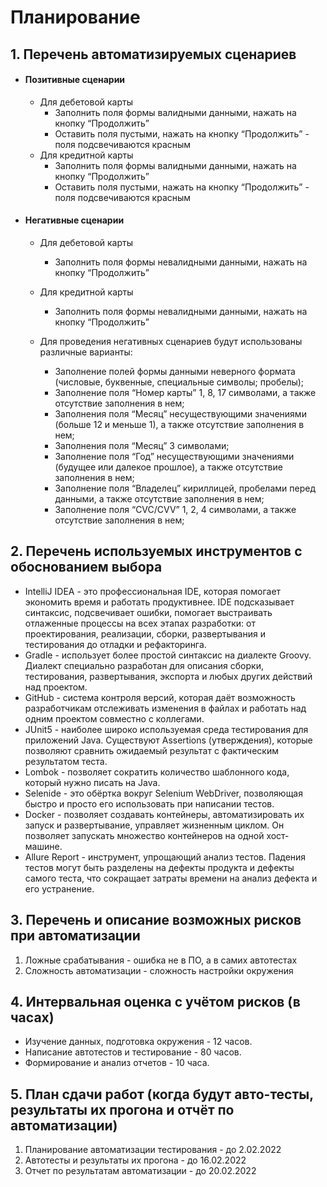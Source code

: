 # Планирование

## 1. Перечень автоматизируемых сценариев
      
- #### Позитивные сценарии

  - Для дебетовой карты
    - Заполнить поля формы валидными данными, нажать на кнопку “Продолжить”
    - Оставить поля пустыми, нажать на кнопку “Продолжить” - поля подсвечиваются красным
  - Для кредитной карты
    - Заполнить поля формы валидными данными, нажать на кнопку “Продолжить”
    - Оставить поля пустыми, нажать на кнопку “Продолжить” - поля подсвечиваются красным
				
- #### Негативные сценарии
				
  - Для дебетовой карты
    - Заполнить поля формы невалидными данными, нажать на кнопку “Продолжить”
  - Для кредитной карты 
    - Заполнить поля формы невалидными данными, нажать на кнопку “Продолжить”
				
  - Для проведения негативных сценариев будут использованы различные варианты:
    - Заполнение полей формы данными неверного формата (числовые, буквенные, специальные символы; пробелы);
    - Заполнение поля “Номер карты” 1, 8, 17  символами, а также отсутствие заполнения в нем;
    - Заполнения поля “Месяц” несуществующими значениями (больше 12 и меньше 1), а также отсутствие заполнения в нем;
    - Заполнения поля “Месяц”  3 символами;
    - Заполнение поля “Год” несуществующими значениями (будущее или далекое прошлое), а также отсутствие заполнения в нем;
    - Заполнение поля “Владелец” кириллицей, пробелами перед данными, а также отсутствие заполнения в нем;
    - Заполнение поля “CVC/CVV” 1, 2, 4 символами, а также отсутствие заполнения в нем;
## 2. Перечень используемых инструментов с обоснованием выбора

* IntelliJ IDEA - это профессиональная IDE, которая помогает экономить время и работать продуктивнее. IDE подсказывает синтаксис, подсвечивает ошибки, помогает выстраивать отлаженные процессы на всех этапах разработки: от проектирования, реализации, сборки, развертывания и тестирования до отладки и рефакторинга.
* Gradle - использует более простой синтаксис на диалекте Groovy. Диалект специально разработан для описания сборки, тестирования, развертывания, экспорта и любых других действий над проектом.
* GitHub - система контроля версий, которая даёт возможность разработчикам отслеживать изменения в файлах и работать над одним проектом совместно с коллегами.
* JUnit5 - наиболее широко используемая среда тестирования для приложений Java. Существуют Assertions (утверждения), которые позволяют сравнить ожидаемый результат с фактическим результатом теста.
* Lombok - позволяет сократить количество шаблонного кода, который нужно писать на Java.
* Selenide - это обёртка вокруг Selenium WebDriver, позволяющая быстро и просто его использовать при написании тестов.
* Docker - позволяет создавать контейнеры, автоматизировать их запуск и развертывание, управляет жизненным циклом. Он позволяет запускать множество контейнеров на одной хост-машине.
* Allure Report - инструмент, упрощающий анализ тестов. Падения тестов могут быть разделены на дефекты продукта и дефекты самого теста, что сокращает затраты времени на анализ дефекта и его устранение.

## 3. Перечень и описание возможных рисков при автоматизации

1. Ложные срабатывания - ошибка не в ПО, а в самих автотестах
2. Сложность автоматизации - сложность настройки окружения

## 4. Интервальная оценка с учётом рисков (в часах)

* Изучение данных, подготовка окружения - 12 часов.
* Написание автотестов и тестирование - 80 часов.
* Формирование и анализ отчетов - 10 часа.

## 5. План сдачи работ (когда будут авто-тесты, результаты их прогона и отчёт по автоматизации)

1. Планирование автоматизации тестирования - до 2.02.2022
2. Автотесты и результаты их прогона - до 16.02.2022
3. Отчет по результатам автоматизации - до 20.02.2022